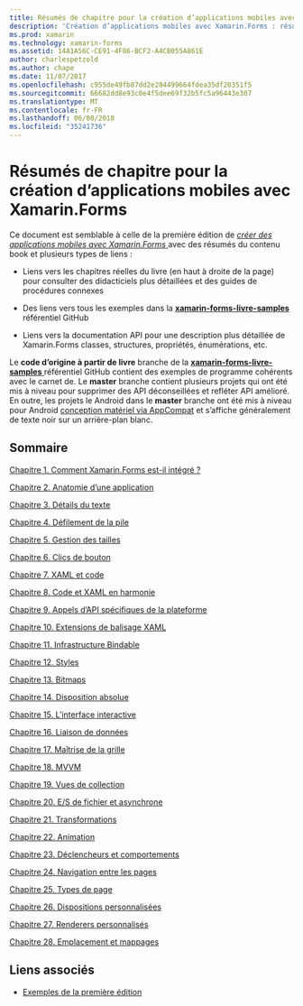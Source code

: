 ```yaml
---
title: Résumés de chapitre pour la création d’applications mobiles avec Xamarin.Forms
description: 'Création d’applications mobiles avec Xamarin.Forms : résumés de chapitre'
ms.prod: xamarin
ms.technology: xamarin-forms
ms.assetid: 14A1A56C-CE91-4F86-BCF2-A4CB055A861E
author: charlespetzold
ms.author: chape
ms.date: 11/07/2017
ms.openlocfilehash: c955de49fb87dd2e284499664fdea35df20351f5
ms.sourcegitcommit: 66682dd8e93c0e4f5dee69f32b5fc5a96443e307
ms.translationtype: MT
ms.contentlocale: fr-FR
ms.lasthandoff: 06/08/2018
ms.locfileid: "35241736"
---
```

# <a name="chapter-summaries-for-creating-mobile-apps-with-xamarinforms"></a>Résumés de chapitre pour la création d’applications mobiles avec Xamarin.Forms

Ce document est semblable à celle de la première édition de [ *créer des applications mobiles avec Xamarin.Forms* ](~/xamarin-forms/creating-mobile-apps-xamarin-forms/index.md) avec des résumés du contenu book et plusieurs types de liens :

- Liens vers les chapitres réelles du livre (en haut à droite de la page) pour consulter des didacticiels plus détaillées et des guides de procédures connexes

- Des liens vers tous les exemples dans la [ **xamarin-forms-livre-samples** ](https://github.com/xamarin/xamarin-forms-book-samples) référentiel GitHub

- Liens vers la documentation API pour une description plus détaillée de Xamarin.Forms classes, structures, propriétés, énumérations, etc.

Le **code d’origine à partir de livre** branche de la [ **xamarin-forms-livre-samples** ](https://github.com/xamarin/xamarin-forms-book-samples) référentiel GitHub contient des exemples de programme cohérents avec le carnet de. Le **master** branche contient plusieurs projets qui ont été mis à niveau pour supprimer des API déconseillées et refléter API amélioré. En outre, les projets le Android dans le **master** branche ont été mis à niveau pour Android [conception matériel via AppCompat](~/xamarin-forms/platform/android/index.md) et s’affiche généralement de texte noir sur un arrière-plan blanc.

## <a name="contents"></a>Sommaire

[Chapitre 1. Comment Xamarin.Forms est-il intégré ?](chapter01.md)

[Chapitre 2. Anatomie d’une application](chapter02.md)

[Chapitre 3. Détails du texte](chapter03.md)

[Chapitre 4. Défilement de la pile](chapter04.md)

[Chapitre 5. Gestion des tailles](chapter05.md)

[Chapitre 6. Clics de bouton](chapter06.md)

[Chapitre 7. XAML et code](chapter07.md)

[Chapitre 8. Code et XAML en harmonie](chapter08.md)

[Chapitre 9. Appels d’API spécifiques de la plateforme](chapter09.md)

[Chapitre 10. Extensions de balisage XAML](chapter10.md)

[Chapitre 11. Infrastructure Bindable](chapter11.md)

[Chapitre 12. Styles](chapter12.md)

[Chapitre 13. Bitmaps](chapter13.md)

[Chapitre 14. Disposition absolue](chapter14.md)

[Chapitre 15. L’interface interactive](chapter15.md)

[Chapitre 16. Liaison de données](chapter16.md)

[Chapitre 17. Maîtrise de la grille](chapter17.md)

[Chapitre 18. MVVM](chapter18.md)

[Chapitre 19. Vues de collection](chapter19.md)

[Chapitre 20. E/S de fichier et asynchrone](chapter20.md)

[Chapitre 21. Transformations](chapter21.md)

[Chapitre 22. Animation](chapter22.md)

[Chapitre 23. Déclencheurs et comportements](chapter23.md)

[Chapitre 24. Navigation entre les pages](chapter24.md)

[Chapitre 25. Types de page](chapter25.md)

[Chapitre 26. Dispositions personnalisées](chapter26.md)

[Chapitre 27. Renderers personnalisés](chapter27.md)

[Chapitre 28. Emplacement et mappages](chapter28.md)



## <a name="related-links"></a>Liens associés

- [Exemples de la première édition](https://github.com/xamarin/xamarin-forms-book-samples)
